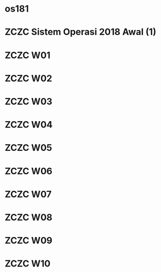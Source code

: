 # os181
# ZCZC Sistem Operasi 2018 Awal (1)
# ZCZC W01
# ZCZC W02
# ZCZC W03
# ZCZC W04
# ZCZC W05
# ZCZC W06
# ZCZC W07
# ZCZC W08
# ZCZC W09
# ZCZC W10
